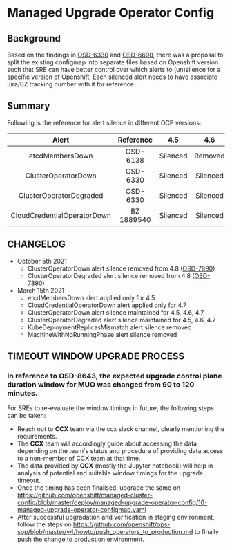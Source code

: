 # Managed Upgrade Operator Config

## Background

Based on the findings in [OSD-6330](https://issues.redhat.com/browse/OSD-6330) and [OSD-6690](https://issues.redhat.com/browse/OSD-6690), there was a proposal to split the existing configmap into separate files based on Openshift version such that SRE can have better control over which alerts to (un)silence for a specific version of Openshift. Each silenced alert needs to have associate Jira/BZ tracking number with it for reference.

## Summary

Following is the reference for alert silence in different OCP versions:

|      Alert      | Reference |       4.5     | 4.6    | 4.7 | 4.8 |
| :-------------: |:---------:|:-------------:| :-----:|:----:|:---:|
| etcdMembersDown |  OSD-6138 | Silenced | Removed | Removed | Removed |
| ClusterOperatorDown | OSD-6330 | Silenced | Silenced | Silenced | Removed|
| ClusterOperatorDegraded | OSD-6330 | Silenced | Silenced | Silenced | Removed|
| CloudCredentialOperatorDown | BZ 1889540 | Silenced | Silenced | Removed | Removed |

## CHANGELOG
* October 5th 2021
    * ClusterOperatorDown alert silence removed from 4.8 ([OSD-7890](https://issues.redhat.com/browse/OSD-7890))
    * ClusterOperatorDegraded alert silence removed from 4.8 ([OSD-7890](https://issues.redhat.com/browse/OSD-7890))
* March 15th 2021
    * etcdMembersDown alert applied only for 4.5
    * CloudCredentialOperatorDown alert applied only for 4.7
    * ClusterOperatorDown alert silence maintained for 4.5, 4.6, 4.7
    * ClusterOperatorDegraded alert silence maintained for 4.5, 4.6, 4.7
    * KubeDeploymentReplicasMismatch alert silence removed
    * MachineWithNoRunningPhase alert silence removed

## TIMEOUT WINDOW UPGRADE PROCESS
### In reference to OSD-8643, the expected upgrade control plane duration window for MUO was changed from 90 to 120 minutes.
For SREs to re-evaluate the window timings in future, the following steps can be taken:
 * Reach out to **CCX** team via the ccx slack channel, clearly mentioning the requirements.
 * The **CCX** team will accordingly guide about accessing the data depending on the team's status and procedure of providing data access to a non-member of CCX team at that time.
 * The data provided by **CCX** (mostly the Jupyter notebook) will help in analysis of potential and suitable window timings for the upgrade timeout.
 * Once the timing has been finalised, upgrade the same on https://github.com/openshift/managed-cluster-config/blob/master/deploy/managed-upgrade-operator-config/10-managed-upgrade-operator-configmap.yaml
 * After successful upgradation and verification in staging environment, follow the steps on https://github.com/openshift/ops-sop/blob/master/v4/howto/push_operators_to_production.md to finally push the change to production environment.
